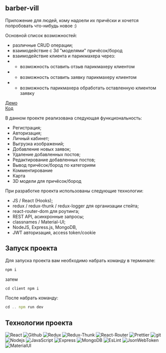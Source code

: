 <!-- ## barber-vill

[Взглянуть вживую](https://barber-vill.herokuapp.com)

Routes | point
------------ | -------------
/  | Content from cell 2
/barbers  | Content from cell 2
/login | Content in the second column

Возможности | Описание
------------ | -------------
Взаимодействие с Парикмахером  | Content from cell 2
Взаимодействие   | Content from cell 2
/login | Content in the second column -->

## barber-vill

Приложение для людей, кому надоели их причёски и хочется попробовать что-нибудь новое :)

Основной список возможностей:

- различные CRUD операции;
- взаимодействие с 3d "моделями" причёсок/бород
- взаимодействие клиента и парикмахера через: 
- - возможность оставить отзыв парикмахеру клиентом
- - возможность оставить заявку парикмахеру клиентом
- - возможность парикмахера обработать оставленную клиентом заявку

[Демо](https://barber-vill.herokuapp.com) <br/>
[Код](https://github.com/TheZiggie/barber-vill "Он перед вами..")

<!-- ![gif](https://github.com/thebestdevelopering/quadcopter/blob/main/client/public/1.gif?raw=true)
 -->
<!-- Поиск товара и вывод товара по категориям. -->

<!-- ![gif](https://github.com/thebestdevelopering/quadcopter/blob/main/client/public/2.gif?raw=true) -->

В данном проекте реализована следующая функциональность:

- Регистрация;
- Авторизация;
- Личный кабинет;
- Выгрузка изображений;
- Добавление новых заявок;
- Удаление добавленных постов;
- Редактирование добавленных постов;
- Вывод причёсок/бород по категориям
- Комментирование
- Карта
- 3D модели для причёсок/бород

При разработке проекта использованы следующие технологии:

- JS / React (Hooks);
- redux / redux-thunk / redux-logger для организации стейта;
- react-router-dom для роутинга;
- REST API, асинхронные запросы;
- classnames / Material-UI;
- NodeJS, Express.js, MongoDB,
- JWT авторизация, access token/cookie

## Запуск проекта

Для запуска проекта вам необходимо набрать команду в терминале:

```javascript
npm i
```
затем 
```javascript
cd client npm i
```

После набрать команду:

```javascript
cd .. npm run dev
```

## Технологии проекта

<p>
  <img alt="React" src="https://img.shields.io/badge/-React-45b8d8?style=for-the-badge&logo=react&logoColor=white" />
  <img alt="Github" src="https://img.shields.io/badge/-Github-black?style=for-the-badge&logo=github&logoColor=white" />
  <img alt="Redux" src="https://img.shields.io/badge/-Redux-430098?style=for-the-badge&logo=redux&logoColor=white" />
  <img alt="Redux-Thunk" src="https://img.shields.io/badge/-Redux_Thunk-white?style=for-the-badge&logo=Redux&logoColor=430098" />
   <img alt="React-Router" src="https://img.shields.io/badge/-React_Router-black?style=for-the-badge&logo=react-router&logoColor=orange" />
  <img alt="Prettier" src="https://img.shields.io/badge/-Prettier-grey?style=for-the-badge&logo=Prettier&logoColor=orange" />
  <img alt="git" src="https://img.shields.io/badge/-Git-F05032?style=for-the-badge&logo=git&logoColor=white" />
  <img alt="Nodejs" src="https://img.shields.io/badge/-Nodejs-43853d?style=for-the-badge&logo=Node.js&logoColor=white" />
  <img alt="JavaScript" src="https://img.shields.io/badge/-JavaScript-yellow?style=for-the-badge&logo=JavaScript&logoColor=white" />
  <img alt="Express" src="https://img.shields.io/badge/-express-black?style=for-the-badge&logo=express&logoColor=white" />
    <img alt="MongoDB" src="https://img.shields.io/badge/-MongoDB-green?style=for-the-badge&logo=MongoDB&logoColor=white" />
    <img alt="EsLint" src="https://img.shields.io/badge/-EsLint-blue?style=for-the-badge&logo=EsLint&logoColor=white" />
    <img alt="JsonWebToken" src="https://img.shields.io/badge/-JsonWebToken-black?style=for-the-badge&logo=JsonWebToken&logoColor=white" />
    <img alt="MaterialUI" src="https://img.shields.io/badge/-MaterialUI-blue?style=for-the-badge&logo=MaterialUI&logoColor=white" />

  </p>
